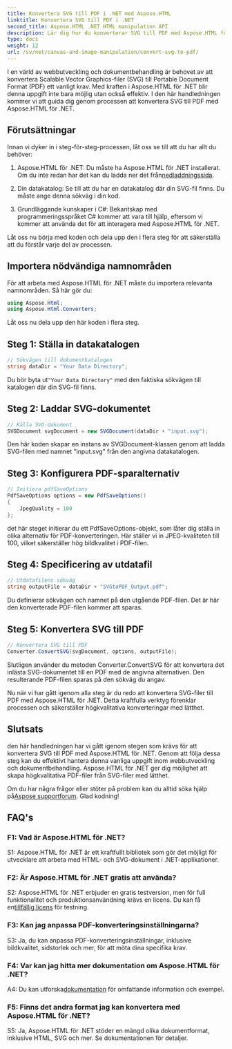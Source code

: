 ```yaml
---
title: Konvertera SVG till PDF i .NET med Aspose.HTML
linktitle: Konvertera SVG till PDF i .NET
second_title: Aspose.HTML .NET HTML manipulation API
description: Lär dig hur du konverterar SVG till PDF med Aspose.HTML för .NET. Högkvalitativ, steg-för-steg handledning för effektiv dokumentbehandling.
type: docs
weight: 12
url: /sv/net/canvas-and-image-manipulation/convert-svg-to-pdf/
---
```


I en värld av webbutveckling och dokumentbehandling är behovet av att konvertera Scalable Vector Graphics-filer (SVG) till Portable Document Format (PDF) ett vanligt krav. Med kraften i Aspose.HTML för .NET blir denna uppgift inte bara möjlig utan också effektiv. I den här handledningen kommer vi att guida dig genom processen att konvertera SVG till PDF med Aspose.HTML för .NET. 

## Förutsättningar

Innan vi dyker in i steg-för-steg-processen, låt oss se till att du har allt du behöver:

1.  Aspose.HTML för .NET: Du måste ha Aspose.HTML för .NET installerat. Om du inte redan har det kan du ladda ner det från[nedladdningssida](https://releases.aspose.com/html/net/).

2. Din datakatalog: Se till att du har en datakatalog där din SVG-fil finns. Du måste ange denna sökväg i din kod.

3. Grundläggande kunskaper i C#: Bekantskap med programmeringsspråket C# kommer att vara till hjälp, eftersom vi kommer att använda det för att interagera med Aspose.HTML för .NET.

Låt oss nu börja med koden och dela upp den i flera steg för att säkerställa att du förstår varje del av processen.

## Importera nödvändiga namnområden

För att arbeta med Aspose.HTML för .NET måste du importera relevanta namnområden. Så här gör du:

```csharp
using Aspose.Html;
using Aspose.Html.Converters;
```

Låt oss nu dela upp den här koden i flera steg.

## Steg 1: Ställa in datakatalogen
```csharp
// Sökvägen till dokumentkatalogen
string dataDir = "Your Data Directory";
```
 Du bör byta ut`"Your Data Directory"` med den faktiska sökvägen till katalogen där din SVG-fil finns.

## Steg 2: Laddar SVG-dokumentet
```csharp
// Källa SVG-dokument
SVGDocument svgDocument = new SVGDocument(dataDir + "input.svg");
```
Den här koden skapar en instans av SVGDocument-klassen genom att ladda SVG-filen med namnet "input.svg" från den angivna datakatalogen.

## Steg 3: Konfigurera PDF-sparalternativ
```csharp
// Initiera pdfSaveOptions
PdfSaveOptions options = new PdfSaveOptions()
{
	JpegQuality = 100
};
```
det här steget initierar du ett PdfSaveOptions-objekt, som låter dig ställa in olika alternativ för PDF-konverteringen. Här ställer vi in JPEG-kvaliteten till 100, vilket säkerställer hög bildkvalitet i PDF-filen.

## Steg 4: Specificering av utdatafil
```csharp
// Utdatafilens sökväg
string outputFile = dataDir + "SVGtoPDF_Output.pdf";
```
Du definierar sökvägen och namnet på den utgående PDF-filen. Det är här den konverterade PDF-filen kommer att sparas.

## Steg 5: Konvertera SVG till PDF
```csharp
// Konvertera SVG till PDF
Converter.ConvertSVG(svgDocument, options, outputFile);
```
Slutligen använder du metoden Converter.ConvertSVG för att konvertera det inlästa SVG-dokumentet till en PDF med de angivna alternativen. Den resulterande PDF-filen sparas på den sökväg du angav.

Nu när vi har gått igenom alla steg är du redo att konvertera SVG-filer till PDF med Aspose.HTML för .NET. Detta kraftfulla verktyg förenklar processen och säkerställer högkvalitativa konverteringar med lätthet.

## Slutsats

den här handledningen har vi gått igenom stegen som krävs för att konvertera SVG till PDF med Aspose.HTML för .NET. Genom att följa dessa steg kan du effektivt hantera denna vanliga uppgift inom webbutveckling och dokumentbehandling. Aspose.HTML för .NET ger dig möjlighet att skapa högkvalitativa PDF-filer från SVG-filer med lätthet.

 Om du har några frågor eller stöter på problem kan du alltid söka hjälp på[Aspose supportforum](https://forum.aspose.com/). Glad kodning!

## FAQ's

### F1: Vad är Aspose.HTML för .NET?

S1: Aspose.HTML för .NET är ett kraftfullt bibliotek som gör det möjligt för utvecklare att arbeta med HTML- och SVG-dokument i .NET-applikationer.

### F2: Är Aspose.HTML för .NET gratis att använda?

 S2: Aspose.HTML för .NET erbjuder en gratis testversion, men för full funktionalitet och produktionsanvändning krävs en licens. Du kan få en[tillfällig licens](https://purchase.aspose.com/temporary-license/) för testning.

### F3: Kan jag anpassa PDF-konverteringsinställningarna?

S3: Ja, du kan anpassa PDF-konverteringsinställningar, inklusive bildkvalitet, sidstorlek och mer, för att möta dina specifika krav.

### F4: Var kan jag hitta mer dokumentation om Aspose.HTML för .NET?

 A4: Du kan utforska[dokumentation](https://reference.aspose.com/html/net/) för omfattande information och exempel.

### F5: Finns det andra format jag kan konvertera med Aspose.HTML för .NET?

S5: Ja, Aspose.HTML för .NET stöder en mängd olika dokumentformat, inklusive HTML, SVG och mer. Se dokumentationen för detaljer.